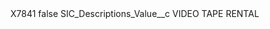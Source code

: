 <?xml version="1.0" encoding="UTF-8"?>
<CustomMetadata xmlns="http://soap.sforce.com/2006/04/metadata" xmlns:xsi="http://www.w3.org/2001/XMLSchema-instance" xmlns:xsd="http://www.w3.org/2001/XMLSchema">
    <label>X7841</label>
    <protected>false</protected>
    <values>
        <field>SIC_Descriptions_Value__c</field>
        <value xsi:type="xsd:string">VIDEO TAPE RENTAL</value>
    </values>
</CustomMetadata>
